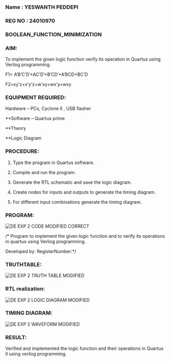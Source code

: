 ### Name : YESWANTH PEDDEPI
### REG NO : 24010970
### BOOLEAN_FUNCTION_MINIMIZATION

### AIM:

To implement the given logic function verify its operation in Quartus using Verilog programming.

F1= A’B’C’D’+AC’D’+B’CD’+A’BCD+BC’D 

F2=xy’z+x’y’z+w’xy+wx’y+wxy

### EQUIPMENT REQUIRED:

Hardware – PCs, Cyclone II , USB flasher

**Software – Quartus prime

**Theory

**Logic Diagram

### PROCEDURE:

1.	Type the program in Quartus software.

2.	Compile and run the program.

3.	Generate the RTL schematic and save the logic diagram.

4.	Create nodes for inputs and outputs to generate the timing diagram.

5.	For different input combinations generate the timing diagram.


### PROGRAM:
![DE EXP 2 CODE MODIFIED CORRECT](https://github.com/user-attachments/assets/69765bf2-6e76-416f-bc2a-eae129a98427)

/* Program to implement the given logic function and to verify its operations in quartus using Verilog programming. 

Developed by: RegisterNumber:*/

### TRUTHTABLE:

![DE EXP 2 TRUTH TABLE MODIFIED](https://github.com/user-attachments/assets/62ccd469-8683-415a-81d2-3d0e34f0ec2b)

### RTL realization:

![DE EXP 2 LOGIC DIAGRAM MODIFIED](https://github.com/user-attachments/assets/a793cce7-5c0a-46e6-93a9-6793751a6fb4)


### TIMING DIAGRAM:
![DE EXP 2 WAVEFORM MODIFIED](https://github.com/user-attachments/assets/11e77678-0d04-4012-8c9e-2bb801103c87)


### RESULT:

Verified and implemented the logic function and their operations in Quartus II using verilog programming.


